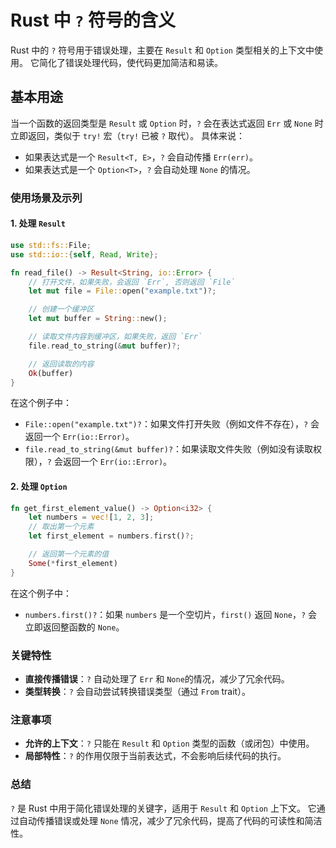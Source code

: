# Rust 中 `?` 符号的含义

Rust 中的 `?` 符号用于错误处理，主要在 `Result` 和 `Option` 类型相关的上下文中使用。
它简化了错误处理代码，使代码更加简洁和易读。

## 基本用途

当一个函数的返回类型是 `Result` 或 `Option` 时，`?` 会在表达式返回 `Err` 或 `None` 时立即返回，类似于 `try!` 宏（`try!` 已被 `?` 取代）。
具体来说：

- 如果表达式是一个 `Result<T, E>`，`?` 会自动传播 `Err(err)`。
- 如果表达式是一个 `Option<T>`，`?` 会自动处理 `None` 的情况。

### 使用场景及示列

#### 1. **处理 `Result`**

```rust
use std::fs::File;
use std::io::{self, Read, Write};

fn read_file() -> Result<String, io::Error> {
    // 打开文件，如果失败，会返回 `Err`, 否则返回 `File`
    let mut file = File::open("example.txt")?;

    // 创建一个缓冲区
    let mut buffer = String::new();

    // 读取文件内容到缓冲区，如果失败，返回 `Err`
    file.read_to_string(&mut buffer)?;

    // 返回读取的内容
    Ok(buffer)
}

```

在这个例子中：

- `File::open("example.txt")?`：如果文件打开失败（例如文件不存在），`?` 会返回一个 `Err(io::Error)`。
- `file.read_to_string(&mut buffer)?`：如果读取文件失败（例如没有读取权限），`?` 会返回一个 `Err(io::Error)`。

#### 2. **处理 `Option`**

```rust
fn get_first_element_value() -> Option<i32> {
    let numbers = vec![1, 2, 3];
    // 取出第一个元素
    let first_element = numbers.first()?;

    // 返回第一个元素的值
    Some(*first_element)
}

```

在这个例子中：

- `numbers.first()?`：如果 `numbers` 是一个空切片，`first()` 返回 `None`，`?` 会立即返回整函数的 `None`。

### 关键特性

- **直接传播错误**：`?` 自动处理了 `Err` 和 `None`的情况，减少了冗余代码。
- **类型转换**：`?` 会自动尝试转换错误类型（通过 `From` trait）。

### 注意事项

- **允许的上下文**：`?` 只能在 `Result` 和 `Option` 类型的函数（或闭包）中使用。
- **局部特性**：`?` 的作用仅限于当前表达式，不会影响后续代码的执行。

### 总结

`?` 是 Rust 中用于简化错误处理的关键字，适用于 `Result` 和 `Option` 上下文。
它通过自动传播错误或处理 `None` 情况，减少了冗余代码，提高了代码的可读性和简洁性。
